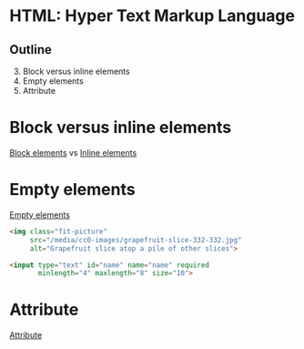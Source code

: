 # HTML: Hyper Text Markup Language
## Outline
<!-- 1. Before we get into HTML... (Web browser and source code)
2. What is HTML? -->
3. Block versus inline elements
4. Empty elements
5. Attribute

<!-- # Before we get into HTML... (Web browser and source code)
## Client and Server

<img src="./img/html-clientserver.png" width="300px"> -->

# Block versus inline elements
[Block elements](https://developer.mozilla.org/en-US/docs/Web/HTML/Block-level_elements) vs [Inline elements](https://developer.mozilla.org/en-US/docs/Web/HTML/Inline_elements)

# Empty elements
[Empty elements](https://developer.mozilla.org/en-US/docs/Glossary/Empty_element)
```html
<img class="fit-picture"
     src="/media/cc0-images/grapefruit-slice-332-332.jpg"
     alt="Grapefruit slice atop a pile of other slices">

```
```html
<input type="text" id="name" name="name" required
       minlength="4" maxlength="8" size="10">
```

# Attribute
[Attribute](https://developer.mozilla.org/en-US/docs/Glossary/Attribute)